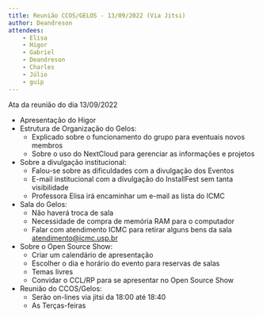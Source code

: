 ```yaml
---
title: Reunião CCOS/GELOS - 13/09/2022 (Via Jitsi)
author: Deandreson
attendees:
    - Elisa
    - Higor
    - Gabriel
    - Deandreson
    - Charles
    - Júlio
    - guip
---
```


Ata da reunião do dia 13/09/2022

- Apresentação do Higor
- Estrutura de Organização do Gelos:
	- Explicado sobre o funcionamento do grupo para eventuais novos membros
	- Sobre o uso do NextCloud para gerenciar as informações e projetos
- Sobre a divulgação institucional:
	- Falou-se sobre as dificuldades com a divulgação dos Eventos
	- E-mail institucional com a divulgação do InstallFest sem tanta visibilidade
	- Professora Elisa  irá encaminhar um e-mail as lista do ICMC
- Sala do Gelos:
	- Não haverá troca de sala
	- Necessidade de compra de memória RAM para o computador
	- Falar com atendimento ICMC para retirar alguns bens da sala atendimento@icmc.usp.br
- Sobre o Open Source Show:
	- Criar um calendário de apresentação
	- Escolher o dia e horário do evento para reservas de salas
	- Temas livres
	- Convidar o CCL/RP para se apresentar no Open Source Show
- Reunião do CCOS/Gelos:
	- Serão on-lines via jitsi da 18:00 até 18:40
	- As Terças-feiras
